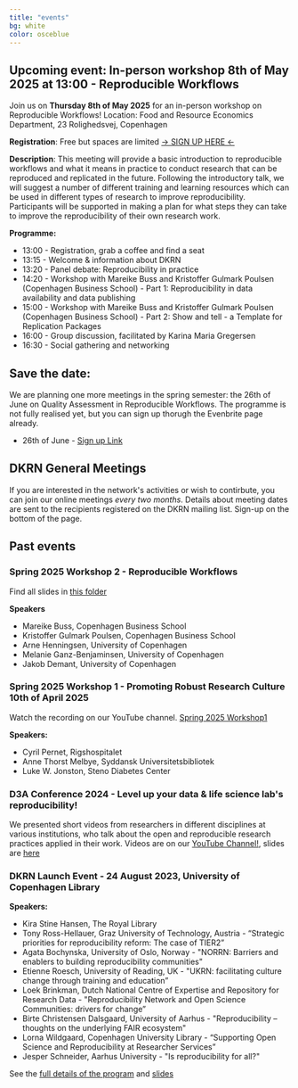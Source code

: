 ```yaml
---
title: "events"
bg: white
color: osceblue
---
```


<a id="events"></a>

## Upcoming event: In-person workshop 8th of May 2025 at 13:00 - Reproducible Workflows

Join us on **Thursday 8th of May 2025** for an in-person workshop on Reproducible Workflows!
Location: Food and Resource Economics Department, 23 Rolighedsvej, Copenhagen

**Registration**: Free but spaces are limited [-> SIGN UP HERE <-](https://www.eventbrite.com/e/reproducible-workflows-tickets-1268406591259?aff=oddtdtcreator) 

**Description**: This meeting will provide a basic introduction to reproducible workflows and what it means in practice to conduct research that can be reproduced and replicated in the future. Following the introductory talk, we will suggest a number of different training and learning resources which can be used in different types of research to improve reproducibility. Participants will be supported in making a plan for what steps they can take to improve the reproducibility of their own research work.

**Programme:**
* 13:00 - Registration, grab a coffee and find a seat
* 13:15 - Welcome & information about DKRN
* 13:20 - Panel debate: Reproducibility in practice
* 14:20 - Workshop with Mareike Buss and Kristoffer Gulmark Poulsen (Copenhagen Business School) - Part 1: Reproducibility in data availability and data publishing
* 15:00 - Workshop with Mareike Buss and Kristoffer Gulmark Poulsen (Copenhagen Business School) -  Part 2: Show and tell - a Template for Replication Packages
* 16:00 - Group discussion, facilitated by Karina Maria Gregersen
* 16:30 - Social gathering and networking


## **Save the date:**   
We are planning one more meetings in the spring semester: the 26th of June on Quality Assessment in Reproducible Workflows. The programme is not fully realised yet, but you can sign up thorugh the Evenbrite page already.  
* 26th of June - [Sign up Link](https://www.eventbrite.com/e/quality-assessment-in-reproducible-workflows-tickets-1268419188939?aff=ebdsshcopyurl&utm-campaign=social&utm-content=attendeeshare&utm-medium=discovery&utm-term=organizer-profile&utm-share-source=organizer-profile)


## **DKRN General Meetings**
If you are interested in the network's activities or wish to contirbute, you can join our online meetings *every two months*.
Details about meeting dates are sent to the recipients registered on the DKRN mailing list. Sign-up on the bottom of the page.  

## Past events  

### **Spring 2025 Workshop 2 - Reproducible Workflows**  

Find all slides in [this folder](https://drive.google.com/drive/folders/1m6Y2qc7pm3LfIZWjI9uWe0xSMMfL9z8b?usp=drive_link)  

**Speakers**  
* Mareike Buss, Copenhagen Business School  
* Kristoffer Gulmark Poulsen, Copenhagen Business School  
* Arne Henningsen, University of Copenhagen   
* Melanie Ganz-Benjaminsen, University of Copenhagen  
* Jakob Demant, University of Copenhagen  

### **Spring 2025 Workshop 1 - Promoting Robust Research Culture 10th of April 2025**  

Watch the recording on our YouTube channel. [Spring 2025 Workshop1](https://www.youtube.com/watch?v=RdAMlAcdzG8) 

**Speakers:**  
* Cyril Pernet, Rigshospitalet  
* Anne Thorst Melbye, Syddansk Universitetsbibliotek  
* Luke W. Jonston, Steno Diabetes Center  

### **D3A Conference 2024 - Level up your data & life science lab's reproducibility!** 
    
We presented short videos from researchers in different disciplines at various institutions, who talk about the open and reproducible research practices applied in their work. Videos are on our [YouTube Channel!](https://www.youtube.com/playlist?list=PLJPfqQPI6i_AfAP4U6zMOSuM9X2GlsHyC), slides are [here](https://docs.google.com/presentation/d/11V9J7DyyX-34vzQ4j9y7zNqP369ccOtE0amRhIf2hIo/edit?usp=sharing)


### **DKRN Launch Event - 24 August 2023, University of Copenhagen Library**

**Speakers:**
* Kira Stine Hansen, The Royal Library
* Tony Ross-Hellauer, Graz University of Technology, Austria - “Strategic priorities for reproducibility reform: The case of TIER2” 
* Agata Bochynska, University of Oslo, Norway - "NORRN: Barriers and enablers to building reproducibility communities"
* Etienne Roesch, University of Reading, UK - "UKRN: facilitating culture change through training and education”
* Loek Brinkman, Dutch National Centre of Expertise and Repository for Research Data - "Reproducibility Network and Open Science Communities: drivers for change” 
* Birte Christensen Dalsgaard, University of Aarhus - "Reproducibility – thoughts on the underlying FAIR ecosystem"
* Lorna Wildgaard, Copenhagen University Library - “Supporting Open Science and Reproducibility at Researcher Services” 
* Jesper Schneider, Aarhus University - "Is reproducibility for all?"

See the [full details of the program](https://docs.google.com/document/d/1HZQcdSwyiMkRzn0Q9N2O1XRyx9ujh8lSeVY6I0wr_pQ) and [slides](https://drive.google.com/drive/u/2/folders/1IR1ciksn2cvht94ueGELsPywGOdK3wbm)







